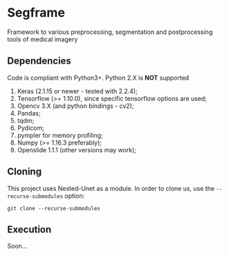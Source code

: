 # Segframe
Framework to various preprocessing, segmentation and postprocessing tools of medical imagery

## Dependencies
Code is compliant with Python3+. Python 2.X is **NOT** supported

1. Keras (2.1.15 or newer - tested with 2.2.4);
2. Tensorflow (>= 1.10.0), since specific tensorflow options are used;
3. Opencv 3.X (and python bindings - cv2);
4. Pandas;
5. tqdm;
6. Pydicom;
7. pympler for memory profiling;
8. Numpy (>= 1.16.3 preferably);
9. Openslide 1.1.1 (other versions may work);

## Cloning
This project uses Nested-Unet as a module. In order to clone us, use the `--recurse-submodules` option:

`
git clone --recurse-submodules
`

## Execution
Soon...
